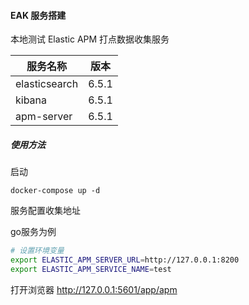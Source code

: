 #### EAK 服务搭建


本地测试 Elastic APM 打点数据收集服务

|服务名称|版本|
|----|----|
|elasticsearch|6.5.1|
|kibana|6.5.1|
|apm-server|6.5.1|


##### 使用方法


启动

`docker-compose up -d`

服务配置收集地址


go服务为例

```bash
# 设置环境变量
export ELASTIC_APM_SERVER_URL=http://127.0.0.1:8200
export ELASTIC_APM_SERVICE_NAME=test
```

打开浏览器 http://127.0.0.1:5601/app/apm

